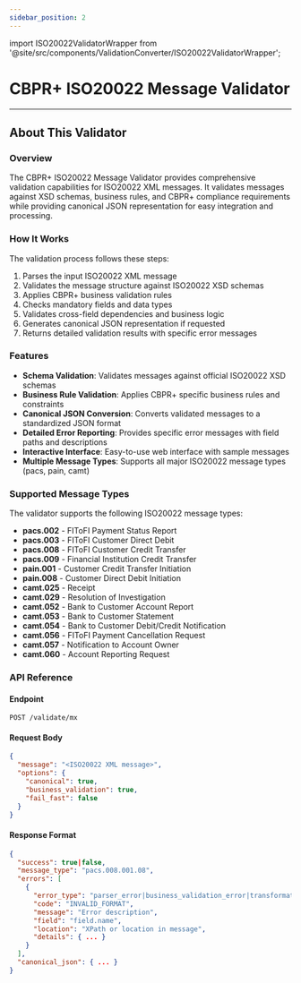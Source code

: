 ```yaml
---
sidebar_position: 2
---
```


import ISO20022ValidatorWrapper from '@site/src/components/ValidationConverter/ISO20022ValidatorWrapper';

# CBPR+ ISO20022 Message Validator

<ISO20022ValidatorWrapper />

---

## About This Validator

### Overview

The CBPR+ ISO20022 Message Validator provides comprehensive validation capabilities for ISO20022 XML messages. It validates messages against XSD schemas, business rules, and CBPR+ compliance requirements while providing canonical JSON representation for easy integration and processing.

### How It Works

The validation process follows these steps:

1. Parses the input ISO20022 XML message
2. Validates the message structure against ISO20022 XSD schemas
3. Applies CBPR+ business validation rules
4. Checks mandatory fields and data types
5. Validates cross-field dependencies and business logic
6. Generates canonical JSON representation if requested
7. Returns detailed validation results with specific error messages

### Features

- **Schema Validation**: Validates messages against official ISO20022 XSD schemas
- **Business Rule Validation**: Applies CBPR+ specific business rules and constraints
- **Canonical JSON Conversion**: Converts validated messages to a standardized JSON format
- **Detailed Error Reporting**: Provides specific error messages with field paths and descriptions
- **Interactive Interface**: Easy-to-use web interface with sample messages
- **Multiple Message Types**: Supports all major ISO20022 message types (pacs, pain, camt)

### Supported Message Types

The validator supports the following ISO20022 message types:
- **pacs.002** - FIToFI Payment Status Report
- **pacs.003** - FIToFI Customer Direct Debit
- **pacs.008** - FIToFI Customer Credit Transfer
- **pacs.009** - Financial Institution Credit Transfer
- **pain.001** - Customer Credit Transfer Initiation
- **pain.008** - Customer Direct Debit Initiation
- **camt.025** - Receipt
- **camt.029** - Resolution of Investigation
- **camt.052** - Bank to Customer Account Report
- **camt.053** - Bank to Customer Statement
- **camt.054** - Bank to Customer Debit/Credit Notification
- **camt.056** - FIToFI Payment Cancellation Request
- **camt.057** - Notification to Account Owner
- **camt.060** - Account Reporting Request

### API Reference

#### Endpoint
```
POST /validate/mx
```

#### Request Body
```json
{
  "message": "<ISO20022 XML message>",
  "options": {
    "canonical": true,
    "business_validation": true,
    "fail_fast": false
  }
}
```

#### Response Format
```json
{
  "success": true|false,
  "message_type": "pacs.008.001.08",
  "errors": [
    {
      "error_type": "parser_error|business_validation_error|transformation_error",
      "code": "INVALID_FORMAT",
      "message": "Error description",
      "field": "field.name",
      "location": "XPath or location in message",
      "details": { ... }
    }
  ],
  "canonical_json": { ... }
}
```